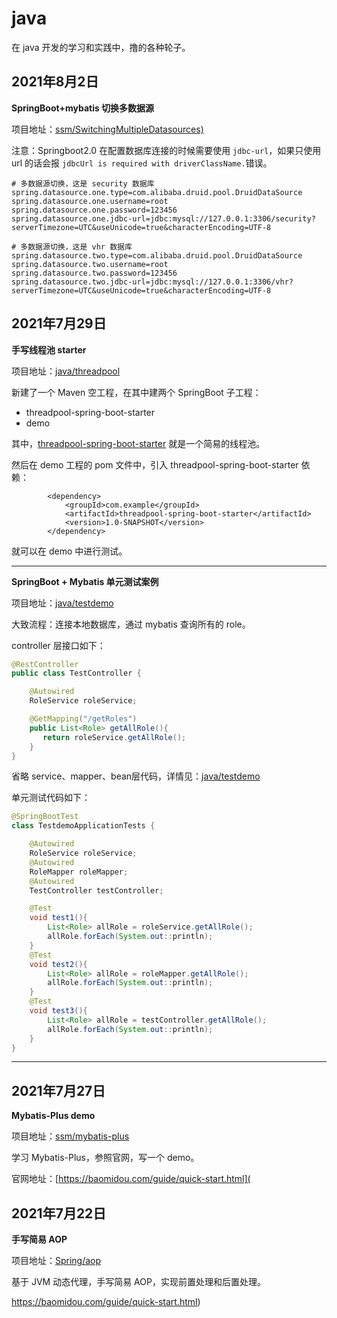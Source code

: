# java
在 java 开发的学习和实践中，撸的各种轮子。

## 2021年8月2日

**SpringBoot+mybatis 切换多数据源**

项目地址：[ssm/SwitchingMultipleDatasources)](https://github.com/you170917/java/tree/main/ssm/SwitchingMultipleDatasources)

注意：Springboot2.0 在配置数据库连接的时候需要使用 `jdbc-url`，如果只使用 url 的话会报
`jdbcUrl is required with driverClassName.`错误。

```properties
# 多数据源切换，这是 security 数据库
spring.datasource.one.type=com.alibaba.druid.pool.DruidDataSource
spring.datasource.one.username=root
spring.datasource.one.password=123456
spring.datasource.one.jdbc-url=jdbc:mysql://127.0.0.1:3306/security?serverTimezone=UTC&useUnicode=true&characterEncoding=UTF-8

# 多数据源切换，这是 vhr 数据库
spring.datasource.two.type=com.alibaba.druid.pool.DruidDataSource
spring.datasource.two.username=root
spring.datasource.two.password=123456
spring.datasource.two.jdbc-url=jdbc:mysql://127.0.0.1:3306/vhr?serverTimezone=UTC&useUnicode=true&characterEncoding=UTF-8
```



## 2021年7月29日

**手写线程池 starter**

项目地址：[java/threadpool](https://github.com/you170917/java/tree/main/java/threadpool)

新建了一个 Maven 空工程，在其中建两个 SpringBoot 子工程：

- threadpool-spring-boot-starter
- demo

其中，[threadpool-spring-boot-starter](https://github.com/you170917/java/tree/main/java/threadpool/threadpool-spring-boot-starter) 就是一个简易的线程池。

然后在 demo 工程的 pom 文件中，引入 threadpool-spring-boot-starter 依赖：

```
        <dependency>
            <groupId>com.example</groupId>
            <artifactId>threadpool-spring-boot-starter</artifactId>
            <version>1.0-SNAPSHOT</version>
        </dependency>
```

就可以在 demo 中进行测试。

---

**SpringBoot + Mybatis 单元测试案例**

项目地址：[java/testdemo](https://github.com/you170917/java/tree/main/java/testdemo)

大致流程：连接本地数据库，通过 mybatis 查询所有的 role。

controller 层接口如下：

```java
@RestController
public class TestController {

    @Autowired
    RoleService roleService;

    @GetMapping("/getRoles")
    public List<Role> getAllRole(){
       return roleService.getAllRole();
    }
}
```

省略 service、mapper、bean层代码，详情见：[java/testdemo](https://github.com/you170917/java/tree/main/java/testdemo)

单元测试代码如下：

```java
@SpringBootTest
class TestdemoApplicationTests {

    @Autowired
    RoleService roleService;
    @Autowired
    RoleMapper roleMapper;
    @Autowired
    TestController testController;

    @Test
    void test1(){
        List<Role> allRole = roleService.getAllRole();
        allRole.forEach(System.out::println);
    }
    @Test
    void test2(){
        List<Role> allRole = roleMapper.getAllRole();
        allRole.forEach(System.out::println);
    }
    @Test
    void test3(){
        List<Role> allRole = testController.getAllRole();
        allRole.forEach(System.out::println);
    }
}
```

---



## 2021年7月27日

**Mybatis-Plus demo**

项目地址：[ssm/mybatis-plus](https://github.com/you170917/java/tree/main/ssm/mybatis-plus)

学习 Mybatis-Plus，参照官网，写一个 demo。

官网地址：[https://baomidou.com/guide/quick-start.html](

## 2021年7月22日

**手写简易 AOP**

项目地址：[Spring/aop](https://github.com/you170917/java/tree/main/Spring/aop)

基于 JVM 动态代理，手写简易 AOP，实现前置处理和后置处理。

https://baomidou.com/guide/quick-start.html)

